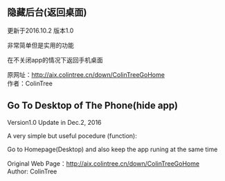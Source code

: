 ## 隐藏后台(返回桌面)

更新于2016.10.2 版本1.0

非常简单但是实用的功能

在不关闭app的情况下返回手机桌面

原网址：http://aix.colintree.cn/down/ColinTreeGoHome  
作者：ColinTree



## Go To Desktop of The Phone(hide app)
 
Version1.0 Update in Dec.2, 2016

A very simple but useful pocedure (function): 

Go to Homepage(Desktop) and also keep the app runing at the same time

Original Web Page：http://aix.colintree.cn/down/ColinTreeGoHome  
Author: ColinTree
